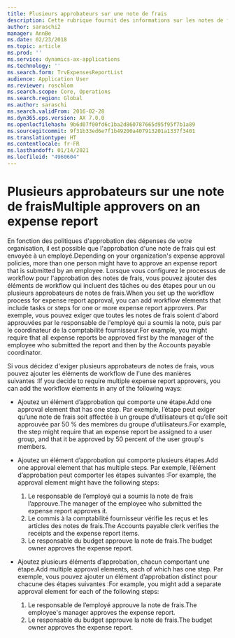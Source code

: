 ```yaml
---
title: Plusieurs approbateurs sur une note de frais
description: Cette rubrique fournit des informations sur les notes de frais qui nécessitent l'approbation de plusieurs personnes.
author: saraschi2
manager: AnnBe
ms.date: 02/23/2018
ms.topic: article
ms.prod: ''
ms.service: dynamics-ax-applications
ms.technology: ''
ms.search.form: TrvExpensesReportList
audience: Application User
ms.reviewer: roschlom
ms.search.scope: Core, Operations
ms.search.region: Global
ms.author: saraschi
ms.search.validFrom: 2016-02-28
ms.dyn365.ops.version: AX 7.0.0
ms.openlocfilehash: 9b6d07f00fd6c1ba2d860787665d95f95f7b1a89
ms.sourcegitcommit: 9f31b33ed6e7f1b49200a407913201a1337f3401
ms.translationtype: HT
ms.contentlocale: fr-FR
ms.lasthandoff: 01/14/2021
ms.locfileid: "4960604"
---
```

# <a name="multiple-approvers-on-an-expense-report"></a><span data-ttu-id="3f417-103">Plusieurs approbateurs sur une note de frais</span><span class="sxs-lookup"><span data-stu-id="3f417-103">Multiple approvers on an expense report</span></span>

<span data-ttu-id="3f417-104">En fonction des politiques d'approbation des dépenses de votre organisation, il est possible que l'approbation d'une note de frais qui est envoyée à un employé.</span><span class="sxs-lookup"><span data-stu-id="3f417-104">Depending on your organization's expense approval policies, more than one person might have to approve an expense report that is submitted by an employee.</span></span> <span data-ttu-id="3f417-105">Lorsque vous configurez le processus de workflow pour l'approbation des notes de frais, vous pouvez ajouter des éléments de workflow qui incluent des tâches ou des étapes pour un ou plusieurs approbateurs de notes de frais.</span><span class="sxs-lookup"><span data-stu-id="3f417-105">When you set up the workflow process for expense report approval, you can add workflow elements that include tasks or steps for one or more expense report approvers.</span></span> <span data-ttu-id="3f417-106">Par exemple, vous pouvez exiger que toutes les notes de frais soient d'abord approuvées par le responsable de l'employé qui a soumis la note, puis par le coordinateur de la comptabilité fournisseur.</span><span class="sxs-lookup"><span data-stu-id="3f417-106">For example, you might require that all expense reports be approved first by the manager of the employee who submitted the report and then by the Accounts payable coordinator.</span></span>

<span data-ttu-id="3f417-107">Si vous décidez d'exiger plusieurs approbateurs de notes de frais, vous pouvez ajouter les éléments de workflow de l'une des manières suivantes :</span><span class="sxs-lookup"><span data-stu-id="3f417-107">If you decide to require multiple expense report approvers, you can add the workflow elements in any of the following ways:</span></span>

- <span data-ttu-id="3f417-108">Ajoutez un élément d’approbation qui comporte une étape.</span><span class="sxs-lookup"><span data-stu-id="3f417-108">Add one approval element that has one step.</span></span> <span data-ttu-id="3f417-109">Par exemple, l’étape peut exiger qu’une note de frais soit affectée à un groupe d’utilisateurs et qu’elle soit approuvée par 50 % des membres du groupe d’utilisateurs.</span><span class="sxs-lookup"><span data-stu-id="3f417-109">For example, the step might require that an expense report be assigned to a user group, and that it be approved by 50 percent of the user group's members.</span></span>
- <span data-ttu-id="3f417-110">Ajoutez un élément d’approbation qui comporte plusieurs étapes.</span><span class="sxs-lookup"><span data-stu-id="3f417-110">Add one approval element that has multiple steps.</span></span> <span data-ttu-id="3f417-111">Par exemple, l’élément d’approbation peut comporter les étapes suivantes :</span><span class="sxs-lookup"><span data-stu-id="3f417-111">For example, the approval element might have the following steps:</span></span>

    1. <span data-ttu-id="3f417-112">Le responsable de l’employé qui a soumis la note de frais l’approuve.</span><span class="sxs-lookup"><span data-stu-id="3f417-112">The manager of the employee who submitted the expense report approves it.</span></span>
    2. <span data-ttu-id="3f417-113">Le commis à la comptabilité fournisseur vérifie les reçus et les articles des notes de frais.</span><span class="sxs-lookup"><span data-stu-id="3f417-113">The Accounts payable clerk verifies the receipts and the expense report items.</span></span>
    3. <span data-ttu-id="3f417-114">Le responsable du budget approuve la note de frais.</span><span class="sxs-lookup"><span data-stu-id="3f417-114">The budget owner approves the expense report.</span></span>

- <span data-ttu-id="3f417-115">Ajoutez plusieurs éléments d’approbation, chacun comportant une étape.</span><span class="sxs-lookup"><span data-stu-id="3f417-115">Add multiple approval elements, each of which has one step.</span></span> <span data-ttu-id="3f417-116">Par exemple, vous pouvez ajouter un élément d’approbation distinct pour chacune des étapes suivantes :</span><span class="sxs-lookup"><span data-stu-id="3f417-116">For example, you might add a separate approval element for each of the following steps:</span></span>

    1. <span data-ttu-id="3f417-117">Le responsable de l’employé approuve la note de frais.</span><span class="sxs-lookup"><span data-stu-id="3f417-117">The employee's manager approves the expense report.</span></span>
    2. <span data-ttu-id="3f417-118">Le responsable du budget approuve la note de frais.</span><span class="sxs-lookup"><span data-stu-id="3f417-118">The budget owner approves the expense report.</span></span>
